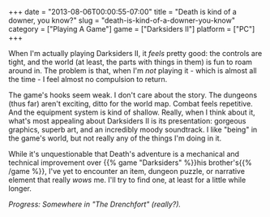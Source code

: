 +++
date = "2013-08-06T00:00:55-07:00"
title = "Death is kind of a downer, you know?"
slug = "death-is-kind-of-a-downer-you-know"
category = ["Playing A Game"]
game = ["Darksiders II"]
platform = ["PC"]
+++

When I'm actually playing Darksiders II, it <i>feels</i> pretty good: the controls are tight, and the world (at least, the parts with things in them) is fun to roam around in.  The problem is that, when I'm <i>not</i> playing it - which is almost all the time - I feel almost no compulsion to return.

The game's hooks seem weak.  I don't care about the story.  The dungeons (thus far) aren't exciting, ditto for the world map.  Combat feels repetitive.  And the equipment system is kind of shallow.  Really, when I think about it, what's most appealing about Darksiders II is its presentation: gorgeous graphics, superb art, and an incredibly moody soundtrack.  I like "being" in the game's world, but not really any of the things I'm doing in it.

While it's unquestionable that Death's adventure is a mechanical and technical improvement over {{% game "Darksiders" %}}his brother's{{% /game %}}, I've yet to encounter an item, dungeon puzzle, or narrative element that really <i>wows</i> me.  I'll try to find one, at least for a little while longer.

<i>Progress: Somewhere in "The Drenchfort" (really?).</i>